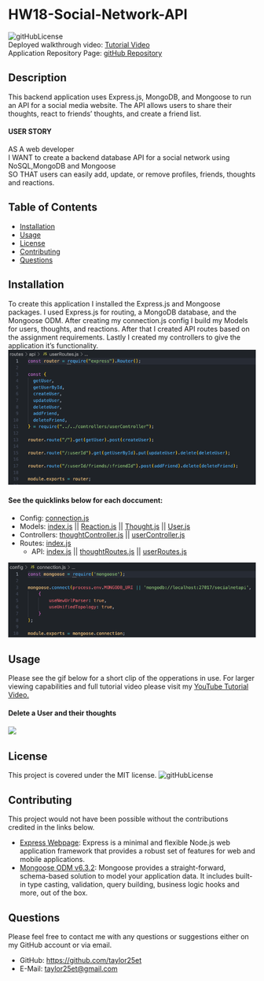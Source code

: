 # HW18-Social-Network-API 
![gitHubLicense](https://img.shields.io/badge/License-MIT-green.svg)<br>
Deployed walkthrough video: [Tutorial Video](https://youtu.be/ioxL47Ldv5E)<br>
Application Repository Page: [gitHub Repository](https://github.com/Taylor25et/HW18-Social-Network-API)<br>
## Description
This backend application uses Express.js, MongoDB, and Mongoose to run an API for a social media website. The API allows users to share their thoughts, react to friends’ thoughts, and create a friend list. 
#### USER STORY
AS A web developer<br>
I WANT to create a backend database API for a social network using NoSQL,MongoDB and Mongoose<br>
SO THAT users can easily add, update, or remove profiles, friends, thoughts and reactions.

## Table of Contents

- [Installation](#installation)
- [Usage](#usage)
- [License](#license)
- [Contributing](#contributing)
- [Questions](#questions)

## Installation 
To create this application I installed the Express.js and Mongoose packages. I used Express.js for routing, a MongoDB database, and the Mongoose ODM. After creating my connection.js config I build my Models for users, thoughts, and reactions. After that I created API routes based on the assignment requirements. Lastly I created my controllers to give the application it’s functionality.<br>
![](./assets/model.png)
#### See the quicklinks below for each doccument: <br>
- Config: [connection.js](https://github.com/Taylor25et/HW18-Social-Network-API/blob/main/config/connection.js)<br>
- Models: [index.js](https://github.com/Taylor25et/HW18-Social-Network-API/blob/main/models/index.js) || [Reaction.js](https://github.com/Taylor25et/HW18-Social-Network-API/blob/main/models/Reaction.js) || [Thought.js](https://github.com/Taylor25et/HW18-Social-Network-API/blob/main/models/Thought.js) || [User.js](https://github.com/Taylor25et/HW18-Social-Network-API/blob/main/models/User.js)
- Controllers: [thoughtController.js](https://github.com/Taylor25et/HW18-Social-Network-API/blob/main/controllers/thoughtController.js) || [userController.js](https://github.com/Taylor25et/HW18-Social-Network-API/blob/main/controllers/userController.js)
- Routes:  [index.js](https://github.com/Taylor25et/HW18-Social-Network-API/blob/main/routes/index.js)
    - API:  [index.js](https://github.com/Taylor25et/HW18-Social-Network-API/blob/main/routes/api/index.js) || [thoughtRoutes.js](https://github.com/Taylor25et/HW18-Social-Network-API/blob/main/routes/api/thoughtRoutes.js) || [userRoutes.js](https://github.com/Taylor25et/HW18-Social-Network-API/blob/main/routes/api/userRoutes.js) 

![](./assets/config.png)
## Usage
Please see the gif below for a short clip of the opperations in use. For larger viewing capabilities and full tutorial video please visit my [YouTube Tutorial Video.](https://youtu.be/ioxL47Ldv5E) <br>
#### Delete a User and their thoughts
![](./assets/delete.gif)

## License
This project is covered under the MIT license. 
![gitHubLicense](https://img.shields.io/badge/License-MIT-green.svg)
## Contributing
This project would not have been possible without the contributions credited in the links below.<br>
- [Express Webpage](https://expressjs.com/): Express is a minimal and flexible Node.js web application framework that provides a robust set of features for web and mobile applications.
- [Mongoose ODM v6.3.2](https://mongoosejs.com/): Mongoose provides a straight-forward, schema-based solution to model your application data. It includes built-in type casting, validation, query building, business logic hooks and more, out of the box.
## Questions
Please feel free to contact me with any questions or suggestions either on my GitHub account or via email.
* GitHub: https://github.com/taylor25et
* E-Mail: taylor25et@gmail.com


